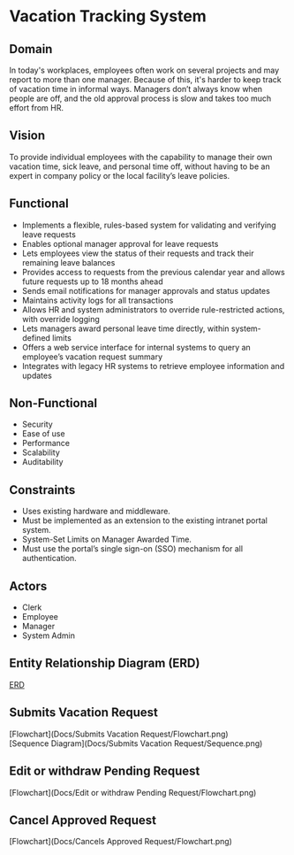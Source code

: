 # Vacation Tracking System

## Domain

In today's workplaces, employees often work on
several projects and may report to more than
one manager. Because of this, it's harder to keep
track of vacation time in informal ways.
Managers don’t always know when people are off,
and the old approval process is slow and takes
too much effort from HR.

## Vision

To provide individual employees with the
capability to manage their own vacation time, sick leave, and personal time off,
without having to be an expert in company policy or the local facility’s leave
policies.

## Functional

- Implements a flexible, rules-based system for validating and verifying leave requests
- Enables optional manager approval for leave requests
- Lets employees view the status of their requests and track their remaining leave balances
- Provides access to requests from the previous calendar year and allows future requests up to 18 months ahead
- Sends email notifications for manager approvals and status updates
- Maintains activity logs for all transactions
- Allows HR and system administrators to override rule-restricted actions, with override logging
- Lets managers award personal leave time directly, within system-defined limits
- Offers a web service interface for internal systems to query an employee’s vacation request summary
- Integrates with legacy HR systems to retrieve employee information and updates

## Non-Functional

- Security
- Ease of use
- Performance
- Scalability
- Auditability

## Constraints

- Uses existing hardware and middleware.
- Must be implemented as an extension to the existing intranet portal system.
- System-Set Limits on Manager Awarded Time.
- Must use the portal’s single sign-on (SSO) mechanism for all authentication.

## Actors
- Clerk
- Employee
- Manager
- System Admin


## Entity Relationship Diagram (ERD)
[ERD](Docs/ERD/ERD.png)


## Submits Vacation Request
[Flowchart](Docs/Submits Vacation Request/Flowchart.png)  
[Sequence Diagram](Docs/Submits Vacation Request/Sequence.png)

## Edit or withdraw Pending Request
[Flowchart](Docs/Edit or withdraw Pending Request/Flowchart.png)

## Cancel Approved Request
[Flowchart](Docs/Cancels Approved Request/Flowchart.png)